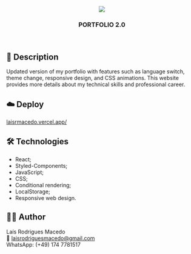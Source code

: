 <p align="center">
  <img src="https://media.licdn.com/dms/image/D4E2DAQE4iaYS6rZhcQ/profile-treasury-image-shrink_8192_8192/0/1690466087605?e=1691078400&v=beta&t=h1qlQFGUVyF1YqKOzOduy85pXwez--1UWe0_a5nlxXY" />
</p>
<h3 align="center">PORTFOLIO 2.0</h3>
<br>

## 📝 Description

Updated version of my portfolio with features such as language switch, theme change, responsive design, and CSS animations. This website provides more details about my technical skills and professional career.

## ☁️ Deploy

[laisrmacedo.vercel.app/](https://laisrmacedo.vercel.app/)

## 🛠 Technologies

- React; 
- Styled-Components;
- JavaScript;
- CSS;
- Conditional rendering;
- LocalStorage;
- Responsive web design.

## 👩‍💻 Author

Laís Rodrigues Macedo <br>
📧 laisrodriguesmacedo@gmail.com <br>
WhatsApp: (+49) 174 7781517

